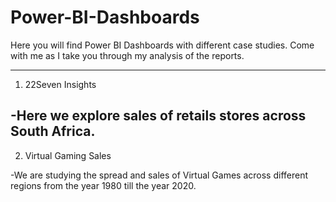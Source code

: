 # Power-BI-Dashboards
Here you will find Power BI Dashboards with different case studies.
Come with me as I take you through my analysis of the reports.


_____________________________________________________________________________________________________________________________
1. 22Seven Insights
   
 -Here we explore sales of retails stores across South Africa.
-----------------------------------------------------------------------------------------------------------------------------
2. Virtual Gaming Sales
   
 -We are studying the spread and sales of Virtual Games across different regions from the year 1980 till the year 2020.
